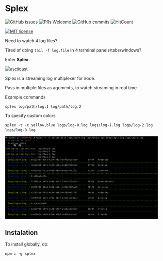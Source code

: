 # Splex

[![GitHub issues](https://img.shields.io/github/issues/Naereen/StrapDown.js.svg)](https://GitHub.com/Naereen/StrapDown.js/issues/)
[![PRs Welcome](https://img.shields.io/badge/PRs-welcome-brightgreen.svg?style=flat-square)](http://makeapullrequest.com)
[![GitHub commits](https://img.shields.io/github/commits-since/kodi/splex/v1.0.1.svg)](https://github.com/kodi/splex/commit/)
[![HitCount](http://hits.dwyl.io/kodi/splex.svg)](http://hits.dwyl.io/kodi/splex)


[![MIT license](https://img.shields.io/badge/License-MIT-blue.svg)](https://lbesson.mit-license.org/)


Need to watch 4 log files?

Tired of doing `tail -f log.file` in 4 terminal panels/tabs/windows?

Enter **Splex**

[![asciicast](https://asciinema.org/a/264129.svg)](https://asciinema.org/a/264129)

Splex is a streaming log multiplexer for node.

Pass in multiple files as aguments, to watch streaming in real time

Example commands

```
splex log/path/log.1 log/path/log.2
```

To specify custom colors
```
splex -t -c yellow,blue logs/log-0.log logs/log-1.log logs/log-2.log logs/log-3.log
```

![custom colors](img/custom_colors.png)


## Instalation

To install globally, do:
```
npm i -g splex
```